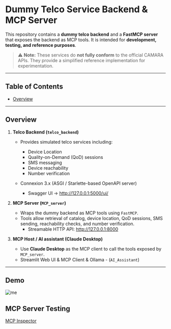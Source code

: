 # Dummy Telco Service Backend & MCP Server

This repository contains a **dummy telco backend** and a **FastMCP server** that exposes the backend as MCP tools. It is intended for **development, testing, and reference purposes**.  

> ⚠️ **Note:** These services do **not fully conform** to the official CAMARA APIs. They provide a simplified reference implementation for experimentation.

---

## Table of Contents

- [Overview](#overview)

---

## Overview

1. **Telco Backend (`telco_backend`)**  
   - Provides simulated telco services including:
     - Device Location
     - Quality-on-Demand (QoD) sessions
     - SMS messaging
     - Device reachability
     - Number verification
   
   - Connexion 3.x (ASGI / Starlette-based OpenAPI server)
     -  Swagger UI → http://127.0.0.1:5000/ui/

2. **MCP Server (`MCP_server`)**  
   - Wraps the dummy backend as MCP tools using `FastMCP`.
   - Tools allow retrieval of catalog, device location, QoD sessions, SMS sending, reachability checks, and number verification.
      - Streamable HTTP API: http://127.0.0.1:8000
     
3. **MCP Host / AI assistant (Claude Desktop)**  
   - Use **Claude Desktop** as the MCP client to call the tools exposed by `MCP_server`.
   - Streamlit Web UI & MCP Client & Ollama - (`AI_Assistant`)
---
## Demo

![me](https://github.com/KostasChar/MCP_test_telco/blob/main/camara_demo_test.gif)

## MCP Server Testing 
[MCP Inspector](https://modelcontextprotocol.io/legacy/tools/inspector)
